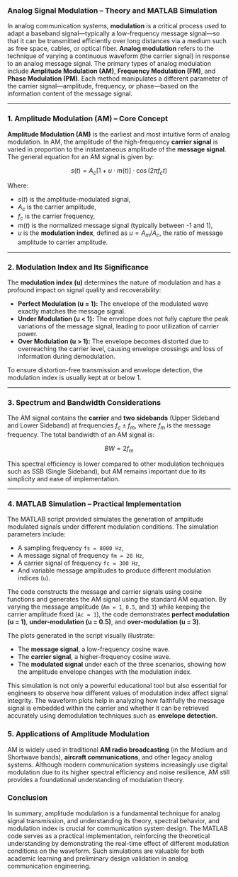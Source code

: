 
### **Analog Signal Modulation – Theory and MATLAB Simulation**

In analog communication systems, **modulation** is a critical process used to adapt a baseband signal—typically a low-frequency message signal—so that it can be transmitted efficiently over long distances via a medium such as free space, cables, or optical fiber. **Analog modulation** refers to the technique of varying a continuous waveform (the carrier signal) in response to an analog message signal. The primary types of analog modulation include **Amplitude Modulation (AM)**, **Frequency Modulation (FM)**, and **Phase Modulation (PM)**. Each method manipulates a different parameter of the carrier signal—amplitude, frequency, or phase—based on the information content of the message signal.

---

### **1. Amplitude Modulation (AM) – Core Concept**

**Amplitude Modulation (AM)** is the earliest and most intuitive form of analog modulation. In AM, the amplitude of the high-frequency **carrier signal** is varied in proportion to the instantaneous amplitude of the **message signal**. The general equation for an AM signal is given by:

$$
s(t) = A_c [1 + u \cdot m(t)] \cdot \cos(2\pi f_c t)
$$

Where:

* $s(t)$ is the amplitude-modulated signal,
* $A_c$ is the carrier amplitude,
* $f_c$ is the carrier frequency,
* $m(t)$ is the normalized message signal (typically between -1 and 1),
* $u$ is the **modulation index**, defined as $u = A_m / A_c$, the ratio of message amplitude to carrier amplitude.

---

### **2. Modulation Index and Its Significance**

The **modulation index (u)** determines the nature of modulation and has a profound impact on signal quality and recoverability:

* **Perfect Modulation (u = 1):** The envelope of the modulated wave exactly matches the message signal.
* **Under Modulation (u < 1):** The envelope does not fully capture the peak variations of the message signal, leading to poor utilization of carrier power.
* **Over Modulation (u > 1):** The envelope becomes distorted due to overreaching the carrier level, causing envelope crossings and loss of information during demodulation.

To ensure distortion-free transmission and envelope detection, the modulation index is usually kept at or below 1.

---

### **3. Spectrum and Bandwidth Considerations**

The AM signal contains the **carrier** and **two sidebands** (Upper Sideband and Lower Sideband) at frequencies $f_c \pm f_m$, where $f_m$ is the message frequency. The total bandwidth of an AM signal is:

$$
BW = 2f_m
$$

This spectral efficiency is lower compared to other modulation techniques such as SSB (Single Sideband), but AM remains important due to its simplicity and ease of implementation.

---

### **4. MATLAB Simulation – Practical Implementation**

The MATLAB script provided simulates the generation of amplitude modulated signals under different modulation conditions. The simulation parameters include:

* A sampling frequency `fs = 8000 Hz`,
* A message signal of frequency `fm = 20 Hz`,
* A carrier signal of frequency `fc = 300 Hz`,
* And variable message amplitudes to produce different modulation indices (`u`).

The code constructs the message and carrier signals using cosine functions and generates the AM signal using the standard AM equation. By varying the message amplitude (`Am = 1`, `0.5`, and `3`) while keeping the carrier amplitude fixed (`Ac = 1`), the code demonstrates **perfect modulation (u = 1)**, **under-modulation (u = 0.5)**, and **over-modulation (u = 3)**.

The plots generated in the script visually illustrate:

* The **message signal**, a low-frequency cosine wave.
* The **carrier signal**, a higher-frequency cosine wave.
* The **modulated signal** under each of the three scenarios, showing how the amplitude envelope changes with the modulation index.

This simulation is not only a powerful educational tool but also essential for engineers to observe how different values of modulation index affect signal integrity. The waveform plots help in analyzing how faithfully the message signal is embedded within the carrier and whether it can be retrieved accurately using demodulation techniques such as **envelope detection**.


### **5. Applications of Amplitude Modulation**

AM is widely used in traditional **AM radio broadcasting** (in the Medium and Shortwave bands), **aircraft communications**, and other legacy analog systems. Although modern communication systems increasingly use digital modulation due to its higher spectral efficiency and noise resilience, AM still provides a foundational understanding of modulation theory.


### **Conclusion**

In summary, amplitude modulation is a fundamental technique for analog signal transmission, and understanding its theory, spectral behavior, and modulation index is crucial for communication system design. The MATLAB code serves as a practical implementation, reinforcing the theoretical understanding by demonstrating the real-time effect of different modulation conditions on the waveform. Such simulations are valuable for both academic learning and preliminary design validation in analog communication engineering.

